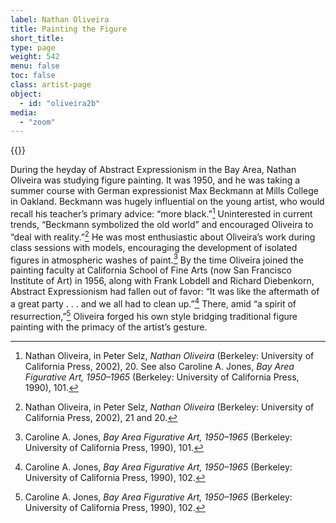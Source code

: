 ```yaml
---
label: Nathan Oliveira
title: Painting the Figure
short_title:
type: page
weight: 542
menu: false
toc: false
class: artist-page
object:
  - id: "oliveira2b"
media:
  - "zoom"
---
```

{{<q-figure id="oliveira2b">}}

During the heyday of Abstract Expressionism in the Bay Area, Nathan Oliveira was studying figure painting. It was 1950, and he was taking a summer course with German expressionist Max Beckmann at Mills College in Oakland. Beckmann was hugely influential on the young artist, who would recall his teacher’s primary advice: “more black.”[^1] Uninterested in current trends, “Beckmann symbolized the old world” and encouraged Oliveira to “deal with reality.”[^2] He was most enthusiastic about Oliveira’s work during class sessions with models, encouraging the development of isolated figures in atmospheric washes of paint.[^3] By the time Oliveira joined the painting faculty at California School of Fine Arts (now San Francisco Institute of Art) in 1956, along with Frank Lobdell and Richard Diebenkorn, Abstract Expressionism had fallen out of favor: “It was like the aftermath of a great party . . . and we all had to clean up.”[^4] There, amid “a spirit of resurrection,”[^5] Oliveira forged his own style bridging traditional figure painting with the primacy of the artist’s gesture.

[^1]: Nathan Oliveira, in Peter Selz, *Nathan Oliveira* (Berkeley: University of California Press, 2002), 20. See also Caroline A. Jones, *Bay Area Figurative Art, 1950–1965* (Berkeley: University of California Press, 1990), 101.

[^2]: Nathan Oliveira, in Peter Selz, *Nathan Oliveira* (Berkeley: University of California Press, 2002), 21 and 20.

[^3]: Caroline A. Jones, *Bay Area Figurative Art, 1950–1965* (Berkeley: University of California Press, 1990), 101.

[^4]: Caroline A. Jones, *Bay Area Figurative Art, 1950–1965* (Berkeley: University of California Press, 1990), 102.

[^5]: Caroline A. Jones, *Bay Area Figurative Art, 1950–1965* (Berkeley: University of California Press, 1990), 102.
